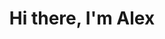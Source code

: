 <h1 align="center">Hi there, I'm Alex</a> 

<!--
[![Typing SVG](https://readme-typing-svg.herokuapp.com?color=%2336BCF7&lines=Computer+science+student)](https://git.io/typing-svg)

Here are some ideas to get you started:

- 🔭 I’m currently working on ...
- 🌱 I’m currently learning ...
- 👯 I’m looking to collaborate on ...
- 🤔 I’m looking for help with ...
- 💬 Ask me about ...
- 📫 How to reach me: ...
- 😄 Pronouns: ...
- ⚡ Fun fact: ...
-->
